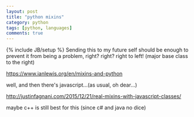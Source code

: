 ```yaml
---
layout: post
title: "python mixins"
category: python
tags: [python, languages]
comments: true
---
```

{% include JB/setup %}
Sending this to my future self should be enough to prevent it from being a problem, right?  right?  right to left!  (major base class to the right)
  
<https://www.ianlewis.org/en/mixins-and-python>
  
well, and then there's javascript...(as usual, oh dear...)
  
<http://justinfagnani.com/2015/12/21/real-mixins-with-javascript-classes/>
  
maybe c++ is still best for this (since c# and java no dice)
